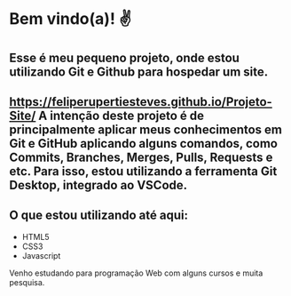 # Bem vindo(a)! ✌️
## Esse é meu pequeno projeto, onde estou utilizando Git e Github para hospedar um site.

https://feliperupertiesteves.github.io/Projeto-Site/
A intenção deste projeto é de principalmente aplicar meus conhecimentos em Git e GitHub aplicando alguns comandos, como Commits, Branches, Merges, Pulls, Requests e etc.
Para isso, estou utilizando a ferramenta Git Desktop, integrado ao VSCode.
 ---

## O que estou utilizando até aqui:
* HTML5 
* CSS3
* Javascript

Venho estudando para programação Web com alguns cursos e muita pesquisa. 

